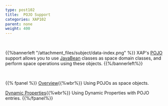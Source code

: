 ```yaml
---
type: post102
title:  POJO Support
categories: XAP102
parent: none
weight: 400
---
```


<br>

{{%bannerleft "/attachment_files/subject/data-index.png" %}}
XAP's [POJO](http://en.wikipedia.org/wiki/Plain_Old_Java_Object) support allows you to use [JavaBean](http://docs.oracle.com/javase/tutorial/javabeans/) classes as space domain classes, and perform space operations using these objects.
{{%/bannerleft%}}


<br>


{{% fpanel %}}
[Overview](./pojo-support.html){{%wbr%}}
Using POJOs as space objects.

[Dynamic Properties](./dynamic-properties.html){{%wbr%}}
Using Dynamic Properties with POJO entries.
{{%/fpanel%}}

